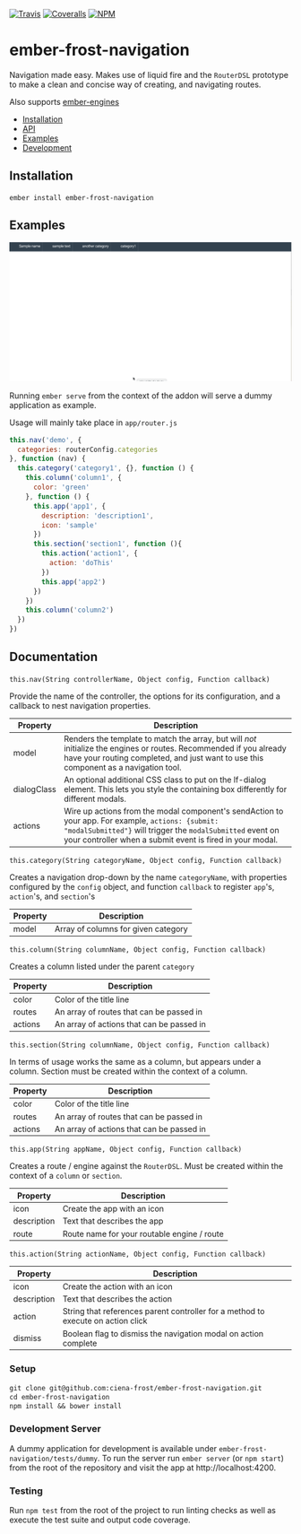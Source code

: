 [ci-img]: https://img.shields.io/travis/ciena-frost/ember-frost-navigation.svg "Travis CI Build Status"
[ci-url]: https://travis-ci.org/ciena-frost/ember-frost-navigation

[cov-img]: https://img.shields.io/coveralls/ciena-frost/ember-frost-navigation.svg "Coveralls Code Coverage"
[cov-url]: https://coveralls.io/github/ciena-frost/ember-frost-navigation

[npm-img]: https://img.shields.io/npm/v/ember-frost-navigation.svg "NPM Version"
[npm-url]: https://www.npmjs.com/package/ember-frost-navigation

[![Travis][ci-img]][ci-url] [![Coveralls][cov-img]][cov-url] [![NPM][npm-img]][npm-url]

# ember-frost-navigation

Navigation made easy. Makes use of liquid fire and the `RouterDSL` prototype to make a clean and concise way of creating, and navigating routes.

Also supports [ember-engines](https://github.com/dgeb/ember-engines)

 * [Installation](#installation)
 * [API](#api)
 * [Examples](#examples)
 * [Development](#development)

## Installation
```
ember install ember-frost-navigation
```

## Examples

<img src='assets/ex1.gif'/>

Running `ember serve` from the context of the addon will serve a dummy application as example.

Usage will mainly take place in `app/router.js`

```js
this.nav('demo', {
  categories: routerConfig.categories
}, function (nav) {
  this.category('category1', {}, function () {
    this.column('column1', {
      color: 'green'
    }, function () {
      this.app('app1', {
        description: 'description1',
        icon: 'sample'
      })
      this.section('section1', function (){
        this.action('action1', {
          action: 'doThis'
        })
        this.app('app2')
      })
    })
    this.column('column2')
  })
})
```

## Documentation

`this.nav(String controllerName, Object config, Function callback)`

Provide the name of the controller, the options for its configuration,
and a callback to nest navigation properties.

| Property    | Description                                                                                                                                                                                                                  |
|-------------|------------------------------------------------------------------------------------------------------------------------------------------------------------------------------------------------------------------------------|
| model       | Renders the template to match the array, but will *not* initialize the engines or routes. Recommended if you already have your routing completed, and just want to use this component as a navigation tool.                  |
| dialogClass | An optional additional CSS class to put on the lf-dialog element. This lets you style the containing box differently for different modals.                                                                                   |
| actions     | Wire up actions from the modal component's sendAction to your app. For example, `actions: {submit: "modalSubmitted"}` will trigger the `modalSubmitted` event on your controller when a submit event is fired in your modal. |

`this.category(String categoryName, Object config, Function callback)`

Creates a navigation drop-down by the name `categoryName`, with properties configured by the `config` object, and function `callback` to register `app`'s, `action`'s, and `section`'s

| Property | Description                         |
|----------|-------------------------------------|
| model  | Array of columns for given category |

`this.column(String columnName, Object config, Function callback)`

Creates a column listed under the parent `category`

| Property | Description                               |
|----------|-------------------------------------------|
| color    | Color of the title line                   |
| routes   | An array of routes that can be passed in  |
| actions  | An array of actions that can be passed in |

`this.section(String columnName, Object config, Function callback)`

In terms of usage works the same as a column, but appears under a column. Section must be created within the context of a column.

| Property | Description                               |
|----------|-------------------------------------------|
| color    | Color of the title line                   |
| routes   | An array of routes that can be passed in  |
| actions  | An array of actions that can be passed in |

`this.app(String appName, Object config, Function callback)`

Creates a route / engine against the `RouterDSL`. Must be created within the context of a `column` or `section`.

| Property    | Description                                 |
|-------------|---------------------------------------------|
| icon        | Create the app with an icon                 |
| description | Text that describes the app                 |
| route       | Route name for your routable engine / route |

`this.action(String actionName, Object config, Function callback)`

| Property    | Description                                                                      |
|-------------|----------------------------------------------------------------------------------|
| icon        | Create the action with an icon                                                   |
| description | Text that describes the action                                                   |
| action      | String that references parent controller for a method to execute on action click |
| dismiss     | Boolean flag to dismiss the navigation modal on action complete                  |


### Setup
```
git clone git@github.com:ciena-frost/ember-frost-navigation.git
cd ember-frost-navigation
npm install && bower install
```

### Development Server
A dummy application for development is available under `ember-frost-navigation/tests/dummy`.
To run the server run `ember server` (or `npm start`) from the root of the repository and
visit the app at http://localhost:4200.

### Testing
Run `npm test` from the root of the project to run linting checks as well as execute the test suite
and output code coverage.
